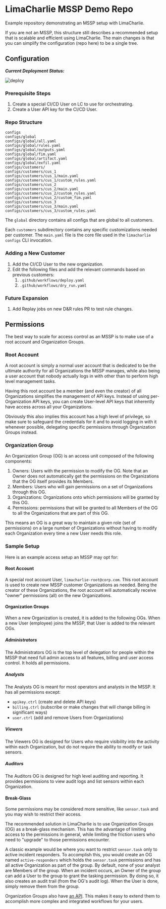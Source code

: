 # LimaCharlie MSSP Demo Repo
Example repository demonstrating an MSSP setup with LimaCharlie.

If you are not an MSSP, this structure still describes a recommended setup
that is scalable and efficient using LimaCharlie. The main changes is that
you can simplify the configuration (repo here) to be a single tree.

## Configuration

***Current Deployment Status:***

![deploy](https://github.com/refractionPOINT/mssp-demo/workflows/deploy/badge.svg)

### Prerequisite Steps
1. Create a special CI/CD User on LC to use for orchestrating.
1. Create a User API key for the CI/CD User.

### Repo Structure
```
configs
configs/global
configs/global/all.yaml
configs/global/rules.yaml
configs/global/outputs.yaml
configs/global/fim.yaml
configs/global/artifact.yaml
configs/global/exfil.yaml
configs/customers/
configs/customers/cus_1
configs/customers/cus_1/main.yaml
configs/customers/cus_1/custom_rules.yaml
configs/customers/cus_2
configs/customers/cus_2/main.yaml
configs/customers/cus_2/custom_rules.yaml
configs/customers/cus_2/custom_fim.yaml
configs/customers/cus_3
configs/customers/cus_3/main.yaml
configs/customers/cus_3/custom_rules.yaml
```

The `global` directory contains all configs that are global to all customers.

Each `customers` subdirectory contains any specific customizations needed per customer. The `main.yaml` file is the core file used in the `limacharlie configs` CLI invocation.

### Adding a New Customer
1. Add the CI/CD User to the new organization.
1. Edit the following files and add the relevant commands based on previous customers:
    1. `.github/workflows/deploy.yaml`
    1. `.github/workflows/dry_run.yaml`

### Future Expansion
1. Add Replay jobs on new D&R rules PR to test rule changes.

## Permissions
The best way to scale for access control as an MSSP is to make use of a root account and Organization Groups.

### Root Account
A root account is simply a normal user account that is dedicated to be the ultimate authority for all Organizations the MSSP manages, while also being a user account that nobody actually logs in with other than to perform high level management tasks.

Having this root account be a member (and even the creator) of all Organizations simplifies the management of API keys. Instead of using per-Organization API keys, you can create User-level API keys that inherently have access across all your Organizations.

Obviously this also implies this account has a high level of privilege, so make sure to safeguard the credentials for it and to avoid logging in with it whenever possible, delegating specific permissions through Organization Groups instead.

### Organization Group
An Organization Group (OG) is an access unit composed of the following components:

1. Owners: Users with the permission to modify the OG. Note that an Owner does not automatically get the permissions on the Organizations that the OG itself provides its Members.
1. Members: Users who will gain permissions on a set of Organizations through this OG.
1. Organizations: Organizations onto which permissions will be granted by this OG.
1. Permissions: permissions that will be granted to all Members of the OG to all the Organizations that are part of this OG.

This means an OG is a great way to maintain a given role (set of permissions) on a large number of Organizations without having to modify each Organization every time a new User needs this role.

### Sample Setup
Here is an example access setup an MSSP may opt for:

#### Root Account
A special root account User, `limacharlie-root@corp.com`. This root account is used to create new MSSP customer Organizations as needed. Being the creator of these Organizations, the root account will automatically receive "owner" permissions (all) on the new Organizations.

#### Organization Groups
When a new Organization is created, it is added to the following OGs. When a new User (employee) joins the MSSP, that User is added to the relevant OGs.

##### Administrators
The Administrators OG is the top level of delegation for people within the MSSP that need full admin access to all features, billing and user access control. It holds all permissions.

##### Analysts
The Analysts OG is meant for most operators and analysts in the MSSP. It has all permissions except:

* `apikey.ctrl` (create and delete API keys)
* `billing.ctrl` (subscribe or make changes that will change billing in significant ways)
* `user.ctrl` (add and remove Users from Organizations)

##### Viewers
The Viewers OG is designed for Users who require visibility into the activity within each Organization, but do not require the ability to modify or task sensors.

##### Auditors
The Auditors OG is designed for high level auditing and reporting. It provides permissions to view audit logs and list sensors within each Organization.

#### Break-Glass
Some permissions may be considered more sensitive, like `sensor.task` and you may wish to restrict their access.

The recommended solution in LimaCharlie is to use Organization Groups (OG) as a break-glass mechanism. This has the advantage of limiting access to the permissions in general, while limiting the friction users who need to "upgrade" to those permissions encounter.

A classic example would be where you want to restrict `sensor.task` only to active incident responders. To accomplish this, you would create an OG named `active-responders` which holds the `sensor.task` permissions and has all active Organization as part of the group. By default, none of your analyst are Members of the group. When an incident occurs, an Owner of the group can add a User to the group to grant the tasking permission. By doing so, it also creates an audit trail (from the OG's audit log). When the User is done, simply remove them from the group.

Organization Groups also have [an API](https://api.limacharlie.io/static/swagger/#/Groups). This makes it easy to extend them to accomplish more complex and integrated workflows for your users.